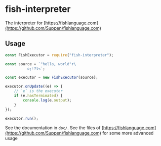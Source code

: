fish-interpreter
================

The interpreter for [https://fishlanguage.com](https://github.com/Suppen/fishlanguage.com)

Usage
-----

```javascript
const FishExecutor = require("fish-interpreter");

const source = `"hello, world"r\
          o;!?l<`;

const executor = new FishExecutor(source);

executor.onUpdate((e) => {
	// `e` is the executor
	if (e.hasTerminated) {
		console.log(e.output);
	}
});

executor.run();
```

See the documentation in `doc/`. See the files of [https://fishlanguage.com](https://github.com/Suppen/fishlanguage.com) for some more advanced usage
